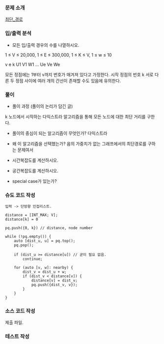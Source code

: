 ### 문제 소개
[최단_경로](https://www.acmicpc.net/problem/1753)

### 입/출력 분석
- 모든 입/출력 경우의 수를 나열하시오.

1 ≤ V ≤ 20,000, 1 ≤ E ≤ 300,000, 1 ≤ K ≤ V, 1 ≤ w ≤ 10

v e
k
U1 V1 W1
...
Ue Ve We

모든 정점에는 1부터 v까지 번호가 매겨져 있다고 가정한다.
시작 정점의 번호 k
서로 다른 두 정점 사이에 여러 개의 간선이 존재할 수도 있음에 유의한다.

### 풀이
- 풀이 과정 (풀이의 논리가 담긴 글)

k 노드에서 시작하는 다익스트라 알고리즘을 통해 모든 노드에 대한 최단 거리를 구한다.

- 풀이의 중심이 되는 알고리즘이 무엇인가?
다익스트라

- 왜 이 알고리즘을 선택했는가?
음의 가중치가 없는 그래프에서의 최단경로를 구하는 문제여서

- 시간복잡도를 계산하시오.

- 공간복잡도를 계산하시오.

- special case가 있는가?

### 슈도 코드 작성
```
입력 -> 단방향 인접리스트.

distance = [INT_MAX; V];
distance[k] = 0

pq.push({0, k}) // distance, node number

while (!pq.empty()) {
	auto [dist_u, u] = pq.top();
	pq.pop();

	if (dist_u >= distance[u]) // 굳이 필요 없음.
		continue;

	for (auto [v, w]: nearby) {
		dist_v = dist_u + w;
		if (dist_v < distance[v]) {
			distance[v] = dist_v;
			pq.push({dist_v, v});
		}
	}
}
```

### 소스 코드 작성
제출 파일.

### 테스트 작성
